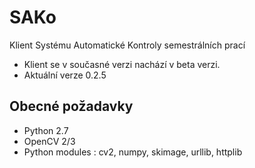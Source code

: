 SAKo
====
Klient Systému Automatické Kontroly semestrálních prací

* Klient se v současné verzi nachází v beta verzi.
* Aktuální verze 0.2.5

Obecné požadavky 
----------------
* Python 2.7
* OpenCV 2/3
* Python modules : cv2, numpy, skimage, urllib, httplib




